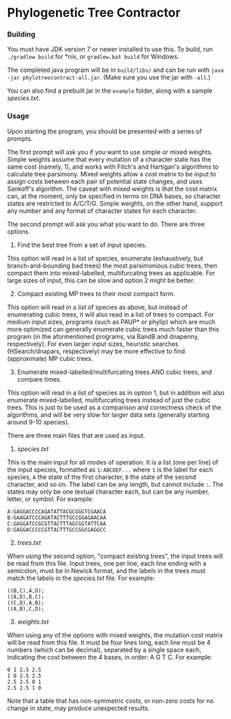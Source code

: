 # Phylogenetic Tree Contractor


### Building

You must have JDK version 7 or newer installed to use this.
To build, run ```./gradlew build``` for *nix, or ```gradlew.bat build``` for Windows.

The completed java program will be in ```build/libs/``` and can be run with ```java -jar phylotreecontract-all.jar```. (Make sure you use the jar with ```-all```.)

You can also find a prebuilt jar in the ```example``` folder, along with a sample _species.txt_.

### Usage

Upon starting the program, you should be presented with a series of prompts.

The first prompt will ask you if you want to use simple or mixed weights. Simple weights assume that every mutation of a character state has the same cost (namely, 1), and works with Fitch's and Hartigan's algorithms to calculate tree parsimony. Mixed weights allow a cost matrix to be input to assign costs between each pair of potential state changes, and uses Sankoff's algorithm.
The caveat with mixed weights is that the cost matrix can, at the moment, only be specified in terms on DNA bases, so character states are restricted to A/C/T/G. Simple weights, on the other hand, support any number and any format of character states for each character.

The second prompt will ask you what you want to do. There are three options.

1. Find the best tree from a set of input species.

  This option will read in a list of species, enumerate (exhaustively, but branch-and-bounding bad trees) the most parsimonious cubic trees, then compact them into mixed-labelled, multifurcating trees as applicable. For large sizes of input, this can be slow and option 2 might be better.

2. Compact existing MP trees to their most compact form.

  This option will read in a list of species as above, but instead of enumerating cubic trees, it will also read in a list of trees to compact. For medium input sizes, programs (such as PAUP* or phylip) which are much more optimized can generally enumerate cubic trees much faster than this program (in the aformentioned programs, via BandB and dnapenny, respectively). For even larger input sizes, heuristic searches (HSearch/dnapars, respectively) may be more effective to find (approximate) MP cubic trees.

3. Enumerate mixed-labelled/multifurcating trees AND cubic trees, and compare times.

  This option will read in a list of species as in option 1, but in addition will also enumerate mixed-labelled, multifurcating trees instead of just the cubic trees. This is just to be used as a comparison  and correctness check of the algorithms, and will be very slow for larger data sets (generally starting around 9-10 species).

There are three main files that are used as input.

1. _species.txt_

  This is the main input for all modes of operation. It is a list (one per line) of the input species, formatted as ```1:ABCDEF...``` where ```1``` is the label for each species, ```A``` the state of the first character, ```B``` the state of the second character, and so on. The label can be any length, but cannot include ```:```. The states may only be one textual character each, but can be any number, letter, or symbol. For example:
  ```
  A:GAGGACCCCAGATATTACGCGGGTCGAACA
  B:GAAGATCCCAGATACTTTGCCGGAGAACAA
  C:GAGGATCCGCGTTACTTTAGCGGTATTCAA
  D:GAGGACCCCCGTTACTTTGCCGGCGAGGCC
  ```
2. _trees.txt_

  When using the second option, "compact existing trees", the input trees will be read from this file. Input trees, one per line, each line ending with a semicolon, must be in Newick format, and the labels in the trees must match the labels in the _species.txt_ file. For example:
  ```
  ((B,C),A,D);
  ((A,D),B,C);
  ((C,D),A,B);
  ((A,B),C,D);
  ```
3. _weights.txt_

  When using any of the options with mixed weights, the mutation cost matrix will be read from this file. It must be four lines long, each line must be 4 numbers (which can be decimal), separated by a single space each, indicating the cost between the 4 bases, in order: A G T C. For example:
  ```
  0 1 2.5 2.5
  1 0 2.5 2.5
  2.5 2.5 0 1
  2.5 2.5 1 0
  ```
  Note that a table that has non-symmetric costs, or non-zero costs for no change in state, may produce unexpected results.
